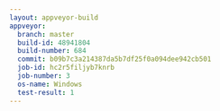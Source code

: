 ```yaml
---
layout: appveyor-build
appveyor:
  branch: master
  build-id: 48941804
  build-number: 684
  commit: b09b7c3a214387da5b7df25f0a094dee942cb501
  job-id: hc2r5filjyb7knrb
  job-number: 3
  os-name: Windows
  test-result: 1
---
```

